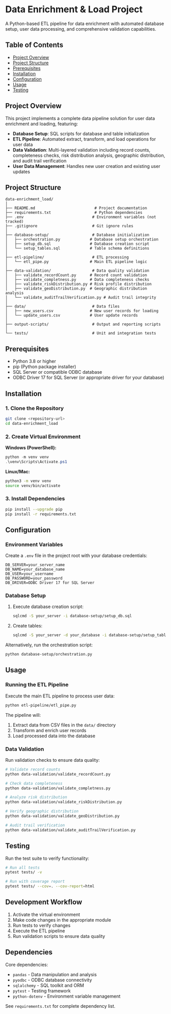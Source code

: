 # Data Enrichment & Load Project

A Python-based ETL pipeline for data enrichment with automated database setup, user data processing, and comprehensive validation capabilities.

## Table of Contents

- [Project Overview](#project-overview)
- [Project Structure](#project-structure)
- [Prerequisites](#prerequisites)
- [Installation](#installation)
- [Configuration](#configuration)
- [Usage](#usage)
- [Testing](#testing)

## Project Overview

This project implements a complete data pipeline solution for user data enrichment and loading, featuring:

- **Database Setup**: SQL scripts for database and table initialization
- **ETL Pipeline**: Automated extract, transform, and load operations for user data
- **Data Validation**: Multi-layered validation including record counts, completeness checks, risk distribution analysis, geographic distribution, and audit trail verification
- **User Data Management**: Handles new user creation and existing user updates

## Project Structure

```
data-enrichment_load/
│
├── README.md                          # Project documentation
├── requirements.txt                   # Python dependencies
├── .env                              # Environment variables (not tracked)
├── .gitignore                        # Git ignore rules
│
├── database-setup/                   # Database initialization
│   ├── orchestration.py             # Database setup orchestration
│   ├── setup_db.sql                 # Database creation script
│   └── setup_tables.sql             # Table schema definitions
│
├── etl-pipeline/                     # ETL processing
│   └── etl_pipe.py                  # Main ETL pipeline logic
│
├── data-validation/                  # Data quality validation
│   ├── validate_recordCount.py      # Record count validation
│   ├── validate_completness.py      # Data completeness checks
│   ├── validate_riskDistribution.py # Risk profile distribution
│   ├── validate_geoDistribution.py  # Geographic distribution analysis
│   └── validate_auditTrailVerification.py # Audit trail integrity
│
├── data/                             # Data files
│   ├── new_users.csv                # New user records for loading
│   └── update_users.csv             # User update records
│
├── output-scripts/                   # Output and reporting scripts
│
└── tests/                            # Unit and integration tests
```

## Prerequisites

- Python 3.8 or higher
- pip (Python package installer)
- SQL Server or compatible ODBC database
- ODBC Driver 17 for SQL Server (or appropriate driver for your database)

## Installation

### 1. Clone the Repository

```bash
git clone <repository-url>
cd data-enrichment_load
```

### 2. Create Virtual Environment

**Windows (PowerShell):**

```powershell
python -m venv venv
.\venv\Scripts\Activate.ps1
```

**Linux/Mac:**

```bash
python3 -m venv venv
source venv/bin/activate
```

### 3. Install Dependencies

```bash
pip install --upgrade pip
pip install -r requirements.txt
```

## Configuration

### Environment Variables

Create a `.env` file in the project root with your database credentials:

```env
DB_SERVER=your_server_name
DB_NAME=your_database_name
DB_USER=your_username
DB_PASSWORD=your_password
DB_DRIVER=ODBC Driver 17 for SQL Server
```

### Database Setup

1. Execute database creation script:

   ```bash
   sqlcmd -S your_server -i database-setup/setup_db.sql
   ```
2. Create tables:

   ```bash
   sqlcmd -S your_server -d your_database -i database-setup/setup_tables.sql
   ```

Alternatively, run the orchestration script:

```bash
python database-setup/orchestration.py
```

## Usage

### Running the ETL Pipeline

Execute the main ETL pipeline to process user data:

```bash
python etl-pipeline/etl_pipe.py
```

The pipeline will:

1. Extract data from CSV files in the `data/` directory
2. Transform and enrich user records
3. Load processed data into the database

### Data Validation

Run validation checks to ensure data quality:

```bash
# Validate record counts
python data-validation/validate_recordCount.py

# Check data completeness
python data-validation/validate_completness.py

# Analyze risk distribution
python data-validation/validate_riskDistribution.py

# Verify geographic distribution
python data-validation/validate_geoDistribution.py

# Audit trail verification
python data-validation/validate_auditTrailVerification.py
```

## Testing

Run the test suite to verify functionality:

```bash
# Run all tests
pytest tests/ -v

# Run with coverage report
pytest tests/ --cov=. --cov-report=html
```

## Development Workflow

1. Activate the virtual environment
2. Make code changes in the appropriate module
3. Run tests to verify changes
4. Execute the ETL pipeline
5. Run validation scripts to ensure data quality

## Dependencies

Core dependencies:

- `pandas` - Data manipulation and analysis
- `pyodbc` - ODBC database connectivity
- `sqlalchemy` - SQL toolkit and ORM
- `pytest` - Testing framework
- `python-dotenv` - Environment variable management

See `requirements.txt` for complete dependency list.
